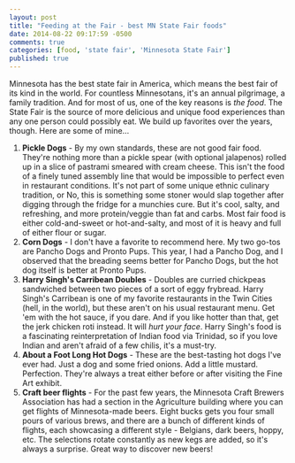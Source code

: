```yaml
---
layout: post
title: "Feeding at the Fair - best MN State Fair foods"
date: 2014-08-22 09:17:59 -0500
comments: true
categories: [food, 'state fair', 'Minnesota State Fair']
published: true
---
```


Minnesota has the best state fair in America, which means the best fair of its kind in the world. For countless Minnesotans, it's an annual pilgrimage, a family tradition. And for most of us, one of the key reasons is *the food*. The State Fair is the source of more delicious and unique food experiences than any one person could possibly eat. We build up favorites over the years, though. Here are some of mine... 

1. **Pickle Dogs** - By my own standards, these are not good fair food. They're nothing more than a pickle spear (with optional jalapenos) rolled up in a slice of pastrami smeared with cream cheese. This isn't the food of a finely tuned assembly line that would be impossible to perfect even in restaurant conditions. It's not part of some unique ethnic culinary tradition, or  No, this is something some stoner would slap together after digging through the fridge for a munchies cure. But it's cool, salty, and refreshing, and more protein/veggie than fat and carbs. Most fair food is either cold-and-sweet or hot-and-salty, and most of it is heavy and full of either flour or sugar. 
1. **Corn Dogs** - I don't have a favorite to recommend here. My two go-tos are Pancho Dogs and Pronto Pups. This year, I had a Pancho Dog, and I observed that the breading seems better for Pancho Dogs, but the hot dog itself is better at Pronto Pups. 
1. **Harry Singh's Carribean Doubles** - Doubles are curried chickpeas sandwiched between two pieces of a sort of eggy frybread. Harry Singh's Carribean is one of my favorite restaurants in the Twin Cities (hell, in the world), but these aren't on his usual restaurant menu. Get 'em with the hot sauce, if you dare. And if you like hotter than that, get the jerk chicken roti instead. It will *hurt your face*. Harry Singh's food is a fascinating reinterpretation of Indian food via Trinidad, so if you love Indian and aren't afraid of a few chilis, it's a must-try. 
1. **About a Foot Long Hot Dogs** - These are the best-tasting hot dogs I've ever had. Just a dog and some fried onions. Add a little mustard. Perfection. They're always a treat either before or after visiting the Fine Art exhibit. 
1. **Craft beer flights** - For the past few years, the Minnesota Craft Brewers Association has had a section in the Agriculture building where you can get flights of Minnesota-made beers. Eight bucks gets you four small pours of various brews, and there are a bunch of different kinds of flights, each showcasing a different style - Belgians, dark beers, hoppy, etc. The selections rotate constantly as new kegs are added, so it's always a surprise. Great way to discover new beers!


